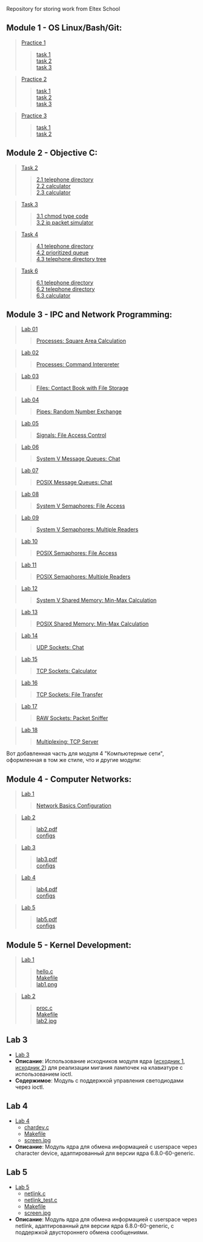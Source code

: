Repository for storing work from Eltex School
## Module 1 - OS Linux/Bash/Git:
> [Practice 1](https://github.com/BenzinX/Eltex_School/tree/main/module1/practice1 "Путь к директории")   
>> [task 1](https://github.com/BenzinX/Eltex_School/tree/main/module1/practice1/task1 "Путь к директории")  
>> [task 2](https://github.com/BenzinX/Eltex_School/tree/main/module1/practice1/task2 "Путь к директории")  
>> [task 3](https://github.com/BenzinX/Eltex_School/tree/main/module1/practice1/task3 "Путь к директории")  

> [Practice 2](https://github.com/BenzinX/Eltex_School/tree/main/module1/practice2 "Путь к директории")  
>> [task 1](https://github.com/BenzinX/Eltex_School/tree/main/module1/practice2/task1 "Путь к директории")  
>> [task 2](https://github.com/BenzinX/Eltex_School/tree/main/module1/practice2/task2 "Путь к директории")  
>> [task 3](https://github.com/BenzinX/Eltex_School/tree/main/module1/practice2/task2 "Путь к директории")  

> [Practice 3](https://github.com/BenzinX/Eltex_School/tree/main/module1/practice3 "Путь к директории")
>> [task 1](https://github.com/BenzinX/Eltex_School/tree/main/module1/practice3/task1 "Путь к директории")  
>> [task 2](https://github.com/BenzinX/Eltex_School/tree/main/module1/practice3/task2 "Путь к директории")  

## Module 2 - Objective C:
> [Task 2](https://github.com/BenzinX/Eltex_School/tree/main/module2/calculator "Путь к директории")
>> [2.1 telephone directory](https://github.com/BenzinX/Eltex_School/tree/main/module2/2/2.1%20telephone%20directory "Путь к директории")  
>> [2.2 calculator](https://github.com/BenzinX/Eltex_School/tree/main/module2/2/2.2%20calculator "Путь к директории")  
>> [2.3 calculator](https://github.com/BenzinX/Eltex_School/tree/main/module2/2/2.3%20calculator "Путь к директории")

> [Task 3](https://github.com/BenzinX/Eltex_School/tree/main/module2/3 "Путь к директории")
>> [3.1 chmod type code](https://github.com/BenzinX/Eltex_School/tree/main/module2/3/3.1%20chmod%20type%20code "Путь к директории")  
>> [3.2 ip packet simulator](https://github.com/BenzinX/Eltex_School/tree/main/module2/3/3.2%20ip%20packet%20simulator "Путь к директории")

> [Task 4](https://github.com/BenzinX/Eltex_School/tree/main/module2/4 "Путь к директории")
>> [4.1 telephone directory](https://github.com/BenzinX/Eltex_School/tree/main/module2/4/4.1%20telephone%20directory "Путь к директории")  
>> [4.2 prioritized queue](https://github.com/BenzinX/Eltex_School/tree/main/module2/4/4.2%20prioritized%20queue "Путь к директории")  
>> [4.3 telephone directory tree](https://github.com/BenzinX/Eltex_School/tree/main/module2/4/4.3%20telephone%20directory%20tree "Путь к директории")

> [Task 6](https://github.com/BenzinX/Eltex_School/tree/main/module2/6 "Путь к директории")
>> [6.1 telephone directory](https://github.com/BenzinX/Eltex_School/tree/main/module2/6/6.1%20telephone%20directory "Путь к директории")  
>> [6.2 telephone directory](https://github.com/BenzinX/Eltex_School/tree/main/module2/6/6.2%20telephone%20directory "Путь к директории")  
>> [6.3 calculator](https://github.com/BenzinX/Eltex_School/tree/main/module2/6/6.3%20calculator "Путь к директории")

## Module 3 - IPC and Network Programming:
> [Lab 01](https://github.com/BenzinX/Eltex_School/tree/main/module3/lab01 "Путь к директории")
>> [Processes: Square Area Calculation](https://github.com/BenzinX/Eltex_School/tree/main/module3/lab01 "Путь к директории")

> [Lab 02](https://github.com/BenzinX/Eltex_School/tree/main/module3/lab02 "Путь к директории")
>> [Processes: Command Interpreter](https://github.com/BenzinX/Eltex_School/tree/main/module3/lab02 "Путь к директории")

> [Lab 03](https://github.com/BenzinX/Eltex_School/tree/main/module3/lab03 "Путь к директории")
>> [Files: Contact Book with File Storage](https://github.com/BenzinX/Eltex_School/tree/main/module3/lab03 "Путь к директории")

> [Lab 04](https://github.com/BenzinX/Eltex_School/tree/main/module3/lab04 "Путь к директории")
>> [Pipes: Random Number Exchange](https://github.com/BenzinX/Eltex_School/tree/main/module3/lab04 "Путь к директории")

> [Lab 05](https://github.com/BenzinX/Eltex_School/tree/main/module3/lab05 "Путь к директории")
>> [Signals: File Access Control](https://github.com/BenzinX/Eltex_School/tree/main/module3/lab05 "Путь к директории")

> [Lab 06](https://github.com/BenzinX/Eltex_School/tree/main/module3/lab06 "Путь к директории")
>> [System V Message Queues: Chat](https://github.com/BenzinX/Eltex_School/tree/main/module3/lab06 "Путь к директории")

> [Lab 07](https://github.com/BenzinX/Eltex_School/tree/main/module3/lab07 "Путь к директории")
>> [POSIX Message Queues: Chat](https://github.com/BenzinX/Eltex_School/tree/main/module3/lab07 "Путь к директории")

> [Lab 08](https://github.com/BenzinX/Eltex_School/tree/main/module3/lab08 "Путь к директории")
>> [System V Semaphores: File Access](https://github.com/BenzinX/Eltex_School/tree/main/module3/lab08 "Путь к директории")

> [Lab 09](https://github.com/BenzinX/Eltex_School/tree/main/module3/lab09 "Путь к директории")
>> [System V Semaphores: Multiple Readers](https://github.com/BenzinX/Eltex_School/tree/main/module3/lab09 "Путь к директории")

> [Lab 10](https://github.com/BenzinX/Eltex_School/tree/main/module3/lab10 "Путь к директории")
>> [POSIX Semaphores: File Access](https://github.com/BenzinX/Eltex_School/tree/main/module3/lab10 "Путь к директории")

> [Lab 11](https://github.com/BenzinX/Eltex_School/tree/main/module3/lab11 "Путь к директории")
>> [POSIX Semaphores: Multiple Readers](https://github.com/BenzinX/Eltex_School/tree/main/module3/lab11 "Путь к директории")

> [Lab 12](https://github.com/BenzinX/Eltex_School/tree/main/module3/lab12 "Путь к директории")
>> [System V Shared Memory: Min-Max Calculation](https://github.com/BenzinX/Eltex_School/tree/main/module3/lab12 "Путь к директории")

> [Lab 13](https://github.com/BenzinX/Eltex_School/tree/main/module3/lab13 "Путь к директории")
>> [POSIX Shared Memory: Min-Max Calculation](https://github.com/BenzinX/Eltex_School/tree/main/module3/lab13 "Путь к директории")

> [Lab 14](https://github.com/BenzinX/Eltex_School/tree/main/module3/lab14 "Путь к директории")
>> [UDP Sockets: Chat](https://github.com/BenzinX/Eltex_School/tree/main/module3/lab14 "Путь к директории")

> [Lab 15](https://github.com/BenzinX/Eltex_School/tree/main/module3/lab15 "Путь к директории")
>> [TCP Sockets: Calculator](https://github.com/BenzinX/Eltex_School/tree/main/module3/lab15 "Путь к директории")

> [Lab 16](https://github.com/BenzinX/Eltex_School/tree/main/module3/lab16 "Путь к директории")
>> [TCP Sockets: File Transfer](https://github.com/BenzinX/Eltex_School/tree/main/module3/lab16 "Путь к директории")

> [Lab 17](https://github.com/BenzinX/Eltex_School/tree/main/module3/lab17 "Путь к директории")
>> [RAW Sockets: Packet Sniffer](https://github.com/BenzinX/Eltex_School/tree/main/module3/lab17 "Путь к директории")

> [Lab 18](https://github.com/BenzinX/Eltex_School/tree/main/module3/lab18 "Путь к директории")
>> [Multiplexing: TCP Server](https://github.com/BenzinX/Eltex_School/tree/main/module3/lab18 "Путь к директории")

Вот добавленная часть для модуля 4 "Компьютерные сети", оформленная в том же стиле, что и другие модули:

## Module 4 - Computer Networks:
> [Lab 1](https://github.com/BenzinX/Eltex_School/tree/main/module4/lab1 "Путь к директории")
>> [Network Basics Configuration](https://github.com/BenzinX/Eltex_School/tree/main/module4/lab1 "Путь к директории")

> [Lab 2](https://github.com/BenzinX/Eltex_School/tree/main/module4/lab2 "Путь к директории")
>> [lab2.pdf](https://github.com/BenzinX/Eltex_School/blob/main/module4/lab2/lab2.pdf)  
>> [configs](https://github.com/BenzinX/Eltex_School/tree/main/module4/lab2/configs "Путь к конфигурациям")

> [Lab 3](https://github.com/BenzinX/Eltex_School/tree/main/module4/lab3 "Путь к директории")
>> [lab3.pdf](https://github.com/BenzinX/Eltex_School/blob/main/module4/lab3/lab3.pdf)  
>> [configs](https://github.com/BenzinX/Eltex_School/tree/main/module4/lab3/configs "Путь к конфигурациям")

> [Lab 4](https://github.com/BenzinX/Eltex_School/tree/main/module4/lab4 "Путь к директории")
>> [lab4.pdf](https://github.com/BenzinX/Eltex_School/blob/main/module4/lab4/lab4.pdf)  
>> [configs](https://github.com/BenzinX/Eltex_School/tree/main/module4/lab4/configs "Путь к конфигурациям")

> [Lab 5](https://github.com/BenzinX/Eltex_School/tree/main/module4/lab5 "Путь к директории")
>> [lab5.pdf](https://github.com/BenzinX/Eltex_School/blob/main/module4/lab5/lab5.pdf)  
>> [configs](https://github.com/BenzinX/Eltex_School/tree/main/module4/lab5/configs "Путь к конфигурациям")

## Module 5 - Kernel Development:
> [Lab 1](https://github.com/BenzinX/Eltex_School/tree/main/module5/lab1)  
>> [hello.c](https://github.com/BenzinX/Eltex_School/blob/main/module5/lab1/hello.c)  
>> [Makefile](https://github.com/BenzinX/Eltex_School/blob/main/module5/lab1/Makefile)  
>> [lab1.png](https://github.com/BenzinX/Eltex_School/blob/main/module5/lab1/lab1.png)

> [Lab 2](https://github.com/BenzinX/Eltex_School/tree/main/module5/lab2)
>> [proc.c](https://github.com/BenzinX/Eltex_School/blob/main/module5/lab2/proc.c)  
>> [Makefile](https://github.com/BenzinX/Eltex_School/blob/main/module5/lab2/Makefile)  
>> [lab2.jpg](https://github.com/BenzinX/Eltex_School/blob/main/module5/lab2/lab2.jpg)

## Lab 3
- [Lab 3](https://github.com/BenzinX/Eltex_School/tree/main/module5/lab3)
- **Описание**: Использование исходников модуля ядра ([исходник 1](https://pastebin.com/r46SDJzs), [исходник 2](https://pastebin.com/qEKTZZcB)) для реализации мигания лампочек на клавиатуре с использованием ioctl.
- **Содержимое**: Модуль с поддержкой управления светодиодами через ioctl.

## Lab 4
- [Lab 4](https://github.com/BenzinX/Eltex_School/tree/main/module5/lab4)
  - [chardev.c](https://github.com/BenzinX/Eltex_School/blob/main/module5/lab4/chardev.c)
  - [Makefile](https://github.com/BenzinX/Eltex_School/blob/main/module5/lab4/Makefile)
  - [screen.jpg](https://github.com/BenzinX/Eltex_School/blob/main/module5/lab4/screen.jpg)
- **Описание**: Модуль ядра для обмена информацией с userspace через character device, адаптированный для версии ядра 6.8.0-60-generic.

## Lab 5
- [Lab 5](https://github.com/BenzinX/Eltex_School/tree/main/module5/lab5)
  - [netlink.c](https://github.com/BenzinX/Eltex_School/blob/main/module5/lab5/netlink.c)
  - [netlink_test.c](https://github.com/BenzinX/Eltex_School/blob/main/module5/lab5/netlink_test.c)
  - [Makefile](https://github.com/BenzinX/Eltex_School/blob/main/module5/lab5/Makefile)
  - [screen.jpg](https://github.com/BenzinX/Eltex_School/blob/main/module5/lab5/screen.jpg)
- **Описание**: Модуль ядра для обмена информацией с userspace через netlink, адаптированный для версии ядра 6.8.0-60-generic, с поддержкой двустороннего обмена сообщениями.
